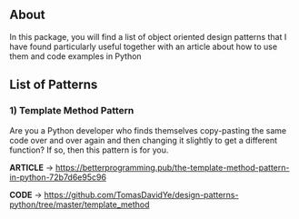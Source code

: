 ## About
In this package, you will find a list of object oriented design patterns that I have found particularly useful together with an article about how to use them and code examples in Python


## List of Patterns

### 1) Template Method Pattern
Are you a Python developer who finds themselves copy-pasting the same code over and over again and then changing it slightly to get a different function?
If so, then this pattern is for you.


**ARTICLE** -> https://betterprogramming.pub/the-template-method-pattern-in-python-72b7d6e95c96

**CODE** -> https://github.com/TomasDavidYe/design-patterns-python/tree/master/template_method